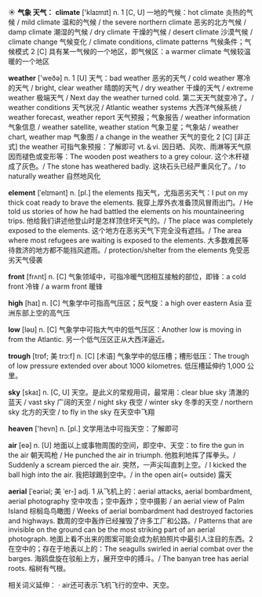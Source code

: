 ☀ <span class="category">**气象 天气：**</span>
<span class="vocabulary">**climate**</span> ['klaɪmɪt] 
<span class="definition">n. 1 [C, U] 一地的气候：</span>hot climate 炎热的气候 / mild climate 温和的气候 / the severe northern climate 恶劣的北方气候 / damp climate 潮湿的气候 / dry climate 干燥的气候 / desert climate 沙漠气候 / climate change 气候变化 / climate conditions, climate patterns 气候条件；气候模式 <span class="definition">2 [C] 具有某一气候的一个地区，即气候区：</span>a warmer climate 气候较温暖的一个地区

<span class="vocabulary">**weather**</span> ['weðə] 
<span class="definition">n. 1 [U] 天气：</span>bad weather 恶劣的天气 / cold weather 寒冷的天气 / bright, clear weather 晴朗的天气 / dry weather 干燥的天气 / extreme weather 极端天气 / Next day the weather turned cold. 第二天天气就变冷了。/ weather conditions 天气状况 / Atlantic weather systems 大西洋气候系统 / weather forecast, weather report 天气预报；气象报告 / weather information 气象信息 / weather satellite, weather station 气象卫星；气象站 / weather chart, weather map 气象图 / a change in the weather 天气的变化 <span class="definition">2 [C] [非正式] the weather 可指气象预报：</span>了解即可 <span class="definition">vt.＆vi. 因日晒、风吹、雨淋等天气原因而褪色或变形等：</span>The wooden post weathers to a grey colour. 这个木杆褪成了灰色。/ The stone has weathered badly. 这块石头已经严重风化了。/ to naturally weather 自然地风化
           
<span class="vocabulary">**element**</span> [ˈelɪmənt]
<span class="definition">n. [pl.] the elements 指天气，尤指恶劣天气：</span>I put on my thick coat ready to brave the elements. 我穿上厚外衣准备顶风冒雨出门。/ He told us stories of how he had battled the elements on his mountaineering trips. 他给我们讲述他登山时是怎样顶住坏天气的。/ The place was completely exposed to the elements. 这个地方在恶劣天气下完全没有遮挡。/ The area where most refugees are waiting is exposed to the elements. 大多数难民等待救济的地方都不能挡风遮雨。/ protection/shelter from the elements 免受恶劣天气侵袭

<span class="vocabulary">**front**</span> [frʌnt] 
<span class="definition">n. [C] 气象领域中，可指冷暖气团相互接触的部位，即锋：</span>a cold front 冷锋 / a warm front 暖锋

<span class="vocabulary">**high**</span> [haɪ] 
<span class="definition">n. [C] 气象学中可指高气压区；反气旋：</span>a high over eastern Asia 亚洲东部上空的高气压

<span class="vocabulary">**low**</span> [ləʊ] 
<span class="definition">n. [C] 气象学中可指大气中的低气压区：</span>Another low is moving in from the Atlantic. 另一个低气压区正从大西洋逼近。
           
<span class="vocabulary">**trough**</span> [trɒf; 美 trɔ:f]
<span class="definition">n. [C] [术语] 气象学中的低压槽；槽形低压：</span>The trough of low pressure extended over about 1000 kilometres. 低压槽延伸约 1,000 公里。

<span class="vocabulary">**sky**</span> [skaɪ] 
<span class="definition">n. [C, U] 天空。是此义的常规用词，最常用：</span>clear blue sky 清澈的蓝天 / vast sky 广阔的天空 / night sky 夜空 / winter sky 冬季的天空 / northern sky 北方的天空 / to fly in the sky 在天空中飞翔

<span class="vocabulary">**heaven**</span> ['hevn] 
<span class="definition">n. [pl.] 文学用法中可指天空：</span>了解即可

<span class="vocabulary">**air**</span> [eə] 
<span class="definition">n. [U] 地面以上或事物周围的空间，即空中、天空：</span>to fire the gun in the air 朝天鸣枪 / He punched the air in triumph. 他胜利地挥了挥拳头。/ Suddenly a scream pierced the air. 突然，一声尖叫直刺上空。/ I kicked the ball high into the air. 我把球踢到空中。/ in the open air(= outside) 露天
           
<span class="vocabulary">**aerial**</span> [ˈeəriəl; 美 ˈer-]
<span class="definition">adj. 1 从飞机上的：</span>aerial attacks, aerial bombardment, aerial photography 空中攻击；空中轰炸；空中摄影 / an aerial view of Palm Island 棕榈岛鸟瞰图 / Weeks of aerial bombardment had destroyed factories and highways. 数周的空中轰炸已经摧毁了许多工厂和公路。/ Patterns that are invisible on the ground can be the most striking part of an aerial photograph. 地面上看不出来的图案可能会成为航拍照片中最引人注目的东西。<span class="definition">2 在空中的；存在于地表以上的：</span>The seagulls swirled in aerial combat over the barges. 海鸥盘旋在驳船上方，展开空中的搏斗。/ The banyan tree has aerial roots. 榕树有气根。

相关词义延伸：
· air还可表示飞机飞行的空中、天空。
